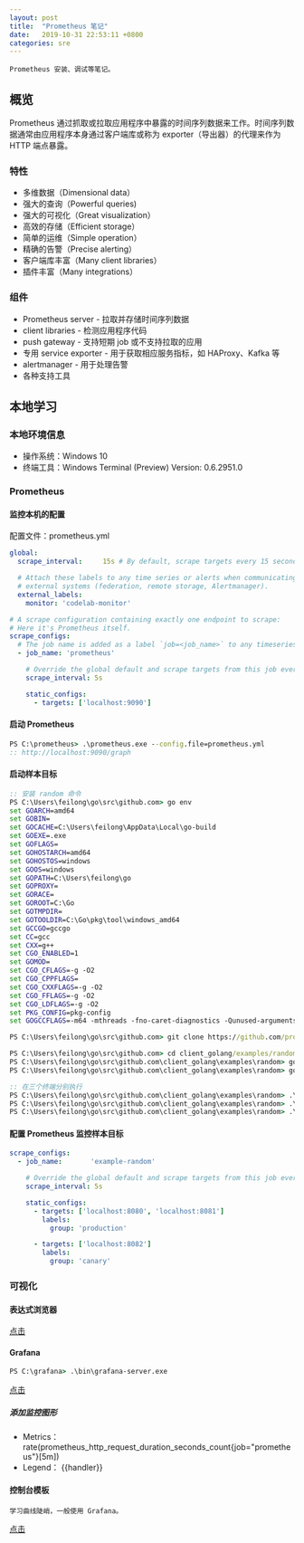 ```yaml
---
layout: post
title:  "Prometheus 笔记"
date:   2019-10-31 22:53:11 +0800
categories: sre
---
```


    Prometheus 安装、调试等笔记。

## 概览

Prometheus 通过抓取或拉取应用程序中暴露的时间序列数据来工作。时间序列数据通常由应用程序本身通过客户端库或称为 exporter（导出器）的代理来作为 HTTP 端点暴露。

### 特性

* 多维数据（Dimensional data）
* 强大的查询（Powerful queries)
* 强大的可视化（Great visualization）
* 高效的存储（Efficient storage）
* 简单的运维（Simple operation）
* 精确的告警（Precise alerting）
* 客户端库丰富（Many client libraries）
* 插件丰富（Many integrations）

### 组件

* Prometheus server - 拉取并存储时间序列数据
* client libraries - 检测应用程序代码
* push gateway - 支持短期 job 或不支持拉取的应用
* 专用 service exporter - 用于获取相应服务指标，如 HAProxy、Kafka 等
* alertmanager - 用于处理告警
* 各种支持工具

## 本地学习

### 本地环境信息

* 操作系统：Windows 10
* 终端工具：Windows Terminal (Preview) Version: 0.6.2951.0

### Prometheus

#### 监控本机的配置
配置文件：prometheus.yml

```yml
global:
  scrape_interval:     15s # By default, scrape targets every 15 seconds.

  # Attach these labels to any time series or alerts when communicating with
  # external systems (federation, remote storage, Alertmanager).
  external_labels:
    monitor: 'codelab-monitor'

# A scrape configuration containing exactly one endpoint to scrape:
# Here it's Prometheus itself.
scrape_configs:
  # The job name is added as a label `job=<job_name>` to any timeseries scraped from this config.
  - job_name: 'prometheus'

    # Override the global default and scrape targets from this job every 5 seconds.
    scrape_interval: 5s

    static_configs:
      - targets: ['localhost:9090']
```

#### 启动 Prometheus

```bat
PS C:\prometheus> .\prometheus.exe --config.file=prometheus.yml
:: http://localhost:9090/graph
```

#### 启动样本目标
```bat
:: 安装 random 命令
PS C:\Users\feilong\go\src\github.com> go env
set GOARCH=amd64
set GOBIN=
set GOCACHE=C:\Users\feilong\AppData\Local\go-build
set GOEXE=.exe
set GOFLAGS=
set GOHOSTARCH=amd64
set GOHOSTOS=windows
set GOOS=windows
set GOPATH=C:\Users\feilong\go
set GOPROXY=
set GORACE=
set GOROOT=C:\Go
set GOTMPDIR=
set GOTOOLDIR=C:\Go\pkg\tool\windows_amd64
set GCCGO=gccgo
set CC=gcc
set CXX=g++
set CGO_ENABLED=1
set GOMOD=
set CGO_CFLAGS=-g -O2
set CGO_CPPFLAGS=
set CGO_CXXFLAGS=-g -O2
set CGO_FFLAGS=-g -O2
set CGO_LDFLAGS=-g -O2
set PKG_CONFIG=pkg-config
set GOGCCFLAGS=-m64 -mthreads -fno-caret-diagnostics -Qunused-arguments -fmessage-length=0 -fdebug-prefix-map=C:\Users\feilong\AppData\Local\Temp\go-build367024130=/tmp/go-build -gno-record-gcc-switches

PS C:\Users\feilong\go\src\github.com> git clone https://github.com/prometheus/client_golang.git

PS C:\Users\feilong\go\src\github.com> cd client_golang/examples/random
PS C:\Users\feilong\go\src\github.com\client_golang\examples\random> go get -d
PS C:\Users\feilong\go\src\github.com\client_golang\examples\random> go build

:: 在三个终端分别执行
PS C:\Users\feilong\go\src\github.com\client_golang\examples\random> .\random.exe -listen-address=:8080
PS C:\Users\feilong\go\src\github.com\client_golang\examples\random> .\random.exe -listen-address=:8081
PS C:\Users\feilong\go\src\github.com\client_golang\examples\random> .\random.exe -listen-address=:8082
```

#### 配置 Prometheus 监控样本目标
```yml
scrape_configs:
  - job_name:       'example-random'

    # Override the global default and scrape targets from this job every 5 seconds.
    scrape_interval: 5s

    static_configs:
      - targets: ['localhost:8080', 'localhost:8081']
        labels:
          group: 'production'

      - targets: ['localhost:8082']
        labels:
          group: 'canary'
```

### 可视化

#### 表达式浏览器

[点击](http://localhost:9090/graph)

#### Grafana

```bat
PS C:\grafana> .\bin\grafana-server.exe
```

[点击](http://localhost:3000/)

##### 添加监控图形

* Metrics：rate(prometheus_http_request_duration_seconds_count{job="prometheus"}[5m])
* Legend： \{\{handler}}

#### 控制台模板

    学习曲线陡峭，一般使用 Grafana。

[点击](http://localhost:9090/consoles/index.html.example)


